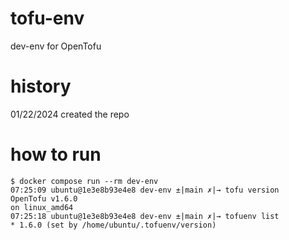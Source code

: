 # tofu-env
dev-env for OpenTofu

# history
01/22/2024 created the repo

# how to run

```
$ docker compose run --rm dev-env
07:25:09 ubuntu@1e3e8b93e4e8 dev-env ±|main ✗|→ tofu version
OpenTofu v1.6.0
on linux_amd64
07:25:18 ubuntu@1e3e8b93e4e8 dev-env ±|main ✗|→ tofuenv list
* 1.6.0 (set by /home/ubuntu/.tofuenv/version)
```
